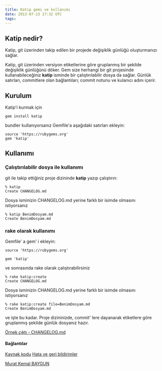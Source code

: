```yaml
---
title: Katip gemi ve kullanımı
date: 2013-07-23 17:32 UTC
tags:
---
```


## Katip nedir?

Katip, git üzerinden takip edilen bir projede değişiklik günlüğü oluşturmanızı sağlar.

Katip, git üzerinden versiyon etiketlerine göre gruplanmış bir şekilde değişiklik günlüğünü döker. Gem size herhangi bir git projesinde kullanabileceğiniz **katip** isminde bir çalıştırılabilir dosya da sağlar. Günlük satırları, commitlere olan bağlantıları; commit notunu ve kulanıcı adını içerir.

## Kurulum

Katip'i kurmak için

    gem install katip


bundler kullanıyorsanız Gemfile'a aşağıdaki satırları ekleyin:

    source 'https://rubygems.org'
    gem 'katip'


## Kullanımı

### Çalıştırılabilir dosya ile kullanımı

git ile takip ettiğiniz proje dizininde **katip** yazıp çalıştırın:

    % katip
    Create CHANGELOG.md


Dosya isminizin CHANGELOG.md yerine farklı bir isimde olmasını istiyorsanız

    % katip BenimDosyam.md
    Create BenimDosyam.md


### rake olarak kullanımı

Gemfile' a gem' i ekleyin:

    source 'https://rubygems.org'

    gem 'katip'


ve sonrasında rake olarak çalıştırabilirsiniz

    % rake katip:create
    Create CHANGELOG.md


Dosya isminizin CHANGELOG.md yerine farklı bir isimde olmasını istiyorsanız

    % rake katip:create file=BenimDosyam.md
    Create BenimDosyam.md


ve işte bu kadar. Proje dizininizde, commit' lere dayanarak etiketlere göre gruplanmış şekilde günlük dosyanız hazır.

<a href="https://github.com/kebab-project/katip/blob/develop/CHANGELOG.md" target="_blank">Örnek çıktı - CHANGELOG.md</a>

#### Bağlantılar

<a href="https://github.com/kebab-project/katip" target="_blank">Kaynak kodu</a> <a href="http://github.com/kebab-project/katip/issues" target="_blank">Hata ve geri bildirimler</a>

  [Murat Kemal BAYGUN](http://twitter.com/muratkemalbaygun)